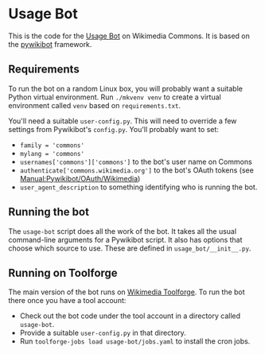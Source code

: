 # Usage Bot

This is the code for the [Usage
Bot](https://commons.wikimedia.org/wiki/User:Usage_Bot) on Wikimedia
Commons.  It is based on the
[pywikibot](https://www.mediawiki.org/wiki/Manual:Pywikibot) framework.

## Requirements

To run the bot on a random Linux box, you will probably want a
suitable Python virtual environment.  Run `./mkvenv venv` to create a
virtual environment called `venv` based on `requirements.txt`.

You'll need a suitable `user-config.py`.  This will need to override a
few settings from Pywikibot's `config.py`.  You'll probably want to set:

* `family = 'commons'`
* `mylang = 'commons'`
* `usernames['commons']['commons']` to the bot's user name on Commons
* `authenticate['commons.wikimedia.org']` to the bot's OAuth tokens (see [Manual:Pywikibot/OAuth/Wikimedia](https://www.mediawiki.org/wiki/Manual:Pywikibot/OAuth/Wikimedia))
* `user_agent_description` to something identifying who is running the bot.

## Running the bot

The `usage-bot` script does all the work of the bot.  It takes all the
usual command-line arguments for a Pywikibot script.  It also has
options that choose which source to use.  These are defined in
`usage_bot/__init__.py`.

## Running on Toolforge

The main version of the bot runs on
[Wikimedia Toolforge](https://wikitech.wikimedia.org/wiki/Portal:Toolforge).
To run the bot there once you have a tool account:

* Check out the bot code under the tool account in a directory called `usage-bot`.
* Provide a suitable `user-config.py` in that directory.
* Run `toolforge-jobs load usage-bot/jobs.yaml` to install the cron jobs.
